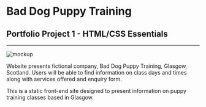 # Bad Dog Puppy Training 
## Portfolio Project 1 - HTML/CSS Essentials
***
![mockup](/workspace/Bad_Dog_Portfolio_1/assets/images/Screens_mockup.png)


Website presents fictional company, Bad Dog Puppy Training, Glasgow, Scotland. Users will be 
able to find information on class days and times along with services offered and enquiry form. 

This is a static front-end site designed to present information on puppy training classes based in Glasgow. 